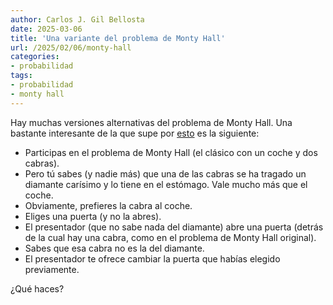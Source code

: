 ```yaml
---
author: Carlos J. Gil Bellosta
date: 2025-03-06
title: 'Una variante del problema de Monty Hall'
url: /2025/02/06/monty-hall
categories:
- probabilidad
tags:
- probabilidad
- monty hall
---
```


Hay muchas versiones alternativas del problema de Monty Hall. Una bastante interesante de la que supe por [esto](https://www.astralcodexten.com/p/links-for-january-2025) es la siguiente:

- Participas en el problema de Monty Hall (el clásico con un coche y dos cabras).
- Pero tú sabes (y nadie más) que una de las cabras se ha tragado un diamante carísimo y lo tiene en el estómago. Vale mucho más que el coche.
- Obviamente, prefieres la cabra al coche.
- Eliges una puerta (y no la abres).
- El presentador (que no sabe nada del diamante) abre una puerta (detrás de la cual hay una cabra, como en el problema de Monty Hall original).
- Sabes que esa cabra no es la del diamante.
- El presentador te ofrece cambiar la puerta que habías elegido previamente.

¿Qué haces?